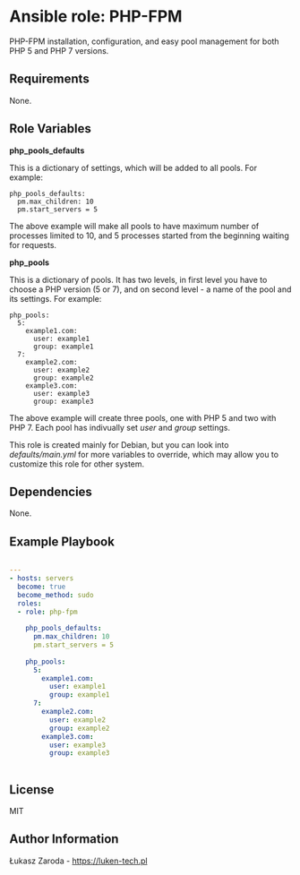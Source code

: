 Ansible role: PHP-FPM
===================

PHP-FPM installation, configuration, and easy pool management for both PHP 5 and PHP 7 versions.

Requirements
------------

None.

Role Variables
--------------

**php_pools_defaults**

This is a dictionary of settings, which will be added to all pools. For example:

```
php_pools_defaults:
  pm.max_children: 10
  pm.start_servers = 5
```
The above example will make all pools to have maximum number of processes limited to 10,
and 5 processes started from the beginning waiting for requests.

**php_pools**

This is a dictionary of pools. It has two levels, in first level you have to choose
a PHP version (5 or 7), and on second level - a name of the pool and its settings.
For example:

```
php_pools:
  5:
    example1.com:
      user: example1
      group: example1
  7:
    example2.com:
      user: example2
      group: example2
    example3.com:
      user: example3
      group: example3
```
The above example will create three pools, one with PHP 5 and two with PHP 7. Each pool
has indivually set _user_ and _group_ settings.

This role is created mainly for Debian, but you can look into _defaults/main.yml_
for more variables to override, which may allow you to customize this role for other system.

Dependencies
------------

None.

Example Playbook
----------------

```yml

---
- hosts: servers
  become: true
  become_method: sudo
  roles:
  - role: php-fpm
  
    php_pools_defaults:
      pm.max_children: 10
      pm.start_servers = 5
      
    php_pools:
      5:
        example1.com:
          user: example1
          group: example1
      7:
        example2.com:
          user: example2
          group: example2
        example3.com:
          user: example3
          group: example3
      
```

License
-------

MIT

Author Information
------------------

Łukasz Zaroda - https://luken-tech.pl